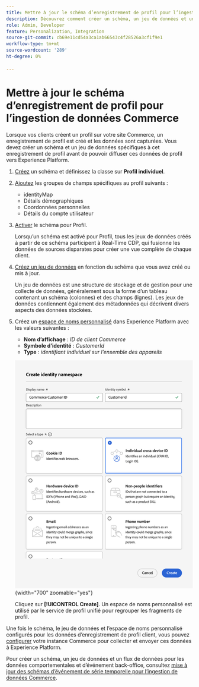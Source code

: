 ```yaml
---
title: Mettre à jour le schéma d’enregistrement de profil pour l’ingestion de données Commerce
description: Découvrez comment créer un schéma, un jeu de données et un flux de données pour collecter et envoyer des données d’enregistrement de profil Commerce à Experience Platform.
role: Admin, Developer
feature: Personalization, Integration
source-git-commit: cb69e11cd54a3ca1ab66543c4f28526a3cf1f9e1
workflow-type: tm+mt
source-wordcount: '289'
ht-degree: 0%

---
```


# Mettre à jour le schéma d’enregistrement de profil pour l’ingestion de données Commerce

Lorsque vos clients créent un profil sur votre site Commerce, un enregistrement de profil est créé et les données sont capturées. Vous devez créer un schéma et un jeu de données spécifiques à cet enregistrement de profil avant de pouvoir diffuser ces données de profil vers Experience Platform.

1. [Créez](https://experienceleague.adobe.com/fr/docs/experience-platform/xdm/ui/resources/schemas) un schéma et définissez la classe sur **Profil individuel**.

1. [Ajoutez](https://experienceleague.adobe.com/fr/docs/experience-platform/xdm/ui/resources/schemas) les groupes de champs spécifiques au profil suivants :

   - identityMap
   - Détails démographiques
   - Coordonnées personnelles
   - Détails du compte utilisateur

1. [Activer](https://experienceleague.adobe.com/fr/docs/experience-platform/xdm/ui/resources/schemas) le schéma pour Profil.

   Lorsqu’un schéma est activé pour Profil, tous les jeux de données créés à partir de ce schéma participent à Real-Time CDP, qui fusionne les données de sources disparates pour créer une vue complète de chaque client.

1. [Créez un jeu de données](https://experienceleague.adobe.com/fr/docs/platform-learn/implement-mobile-sdk/experience-cloud/platform) en fonction du schéma que vous avez créé ou mis à jour.

   Un jeu de données est une structure de stockage et de gestion pour une collecte de données, généralement sous la forme d’un tableau contenant un schéma (colonnes) et des champs (lignes). Les jeux de données contiennent également des métadonnées qui décrivent divers aspects des données stockées.

1. Créez un [espace de noms personnalisé](https://experienceleague.adobe.com/fr/docs/experience-platform/identity/features/namespaces#create-namespaces) dans Experience Platform avec les valeurs suivantes :

   - **Nom d’affichage** : _ID de client Commerce_
   - **Symbole d’identité** : _CustomerId_
   - **Type** : _identifiant individuel sur l’ensemble des appareils_

   ![Créer un espace de noms personnalisé](assets/custom-namespace.png){width="700" zoomable="yes"}

   Cliquez sur **[!UICONTROL Create]**. Un espace de noms personnalisé est utilisé par le service de profil unifié pour regrouper les fragments de profil.

Une fois le schéma, le jeu de données et l’espace de noms personnalisé configurés pour les données d’enregistrement de profil client, vous pouvez [configurer](connect-data.md#data-collection) votre instance Commerce pour collecter et envoyer ces données à Experience Platform.

Pour créer un schéma, un jeu de données et un flux de données pour les données comportementales et d’événement back-office, consultez [mise à jour des schémas d’événement de série temporelle pour l’ingestion de données Commerce](update-xdm.md).
